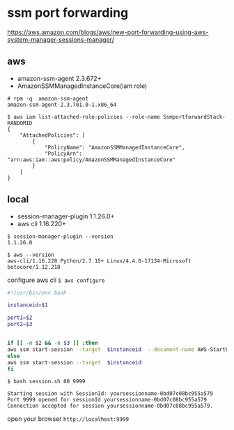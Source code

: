 # ssm port forwarding



https://aws.amazon.com/blogs/aws/new-port-forwarding-using-aws-system-manager-sessions-manager/





aws
--
- amazon-ssm-agent 2.3.672+
- AmazonSSMManagedInstanceCore(iam role)



```console
# rpm -q  amazon-ssm-agent
amazon-ssm-agent-2.3.701.0-1.x86_64
```

```console
$ aws iam list-attached-role-policies --role-name SsmportforwardStack-RANDOMID
{
    "AttachedPolicies": [
        {
            "PolicyName": "AmazonSSMManagedInstanceCore",
            "PolicyArn": "arn:aws:iam::aws:policy/AmazonSSMManagedInstanceCore"
        }
    ]
}
```




local
--
- session-manager-plugin 1.1.26.0+
- aws cli 1.16.220+



```console
$ session-manager-plugin --version
1.1.26.0
```


```console
$ aws --version
aws-cli/1.16.228 Python/2.7.15+ Linux/4.4.0-17134-Microsoft botocore/1.12.218
```

configure aws cli
`$ aws configure`




```bash
#!/usr/bin/env bash

instanceid=$1

port1=$2
port2=$3


if [[ -n $2 && -n $3 ]] ;then
aws ssm start-session --target  $instanceid  --document-name AWS-StartPortForwardingSession --parameters '{"portNumber":["'$2'"],"localPortNumber":["'$3'"]}'
else
aws ssm start-session --target  $instanceid
fi
```


```console
$ bash session.sh 80 9999

Starting session with SessionId: yoursessionname-0bd07c08bc955a579
Port 9999 opened for sessionId yoursessionname-0bd07c08bc955a579
Connection accepted for session yoursessionname-0bd07c08bc955a579.
```


open your browser `http://localhost:9999` 
